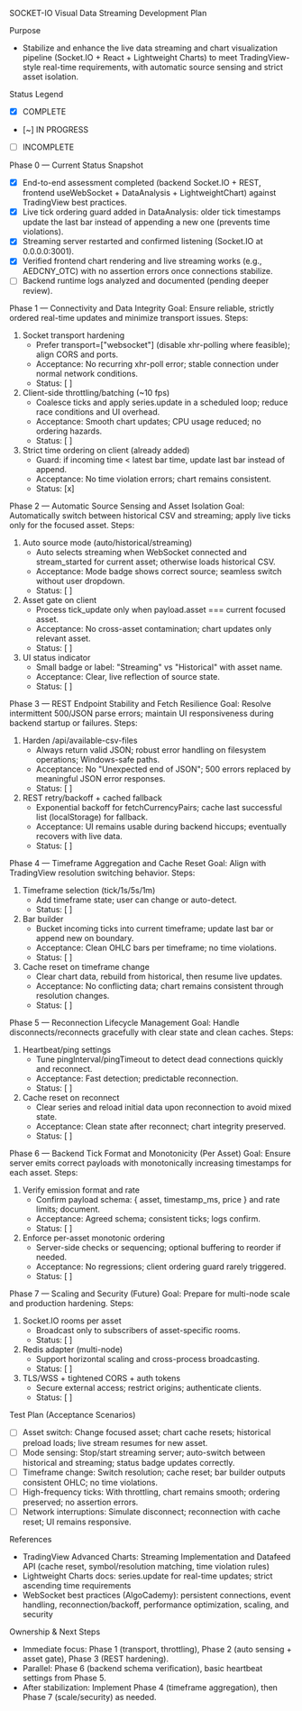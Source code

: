 SOCKET-IO Visual Data Streaming Development Plan

Purpose
- Stabilize and enhance the live data streaming and chart visualization pipeline (Socket.IO + React + Lightweight Charts) to meet TradingView-style real-time requirements, with automatic source sensing and strict asset isolation.

Status Legend
- [x] COMPLETE
- [~] IN PROGRESS
- [ ] INCOMPLETE

Phase 0 — Current Status Snapshot
- [x] End-to-end assessment completed (backend Socket.IO + REST, frontend useWebSocket + DataAnalysis + LightweightChart) against TradingView best practices.
- [x] Live tick ordering guard added in DataAnalysis: older tick timestamps update the last bar instead of appending a new one (prevents time violations).
- [x] Streaming server restarted and confirmed listening (Socket.IO at 0.0.0.0:3001).
- [x] Verified frontend chart rendering and live streaming works (e.g., AEDCNY_OTC) with no assertion errors once connections stabilize.
- [ ] Backend runtime logs analyzed and documented (pending deeper review).

Phase 1 — Connectivity and Data Integrity
Goal: Ensure reliable, strictly ordered real-time updates and minimize transport issues.
Steps:
1) Socket transport hardening
   - Prefer transport=["websocket"] (disable xhr-polling where feasible); align CORS and ports.
   - Acceptance: No recurring xhr-poll error; stable connection under normal network conditions.
   - Status: [ ]
2) Client-side throttling/batching (~10 fps)
   - Coalesce ticks and apply series.update in a scheduled loop; reduce race conditions and UI overhead.
   - Acceptance: Smooth chart updates; CPU usage reduced; no ordering hazards.
   - Status: [ ]
3) Strict time ordering on client (already added)
   - Guard: if incoming time < latest bar time, update last bar instead of append.
   - Acceptance: No time violation errors; chart remains consistent.
   - Status: [x]

Phase 2 — Automatic Source Sensing and Asset Isolation
Goal: Automatically switch between historical CSV and streaming; apply live ticks only for the focused asset.
Steps:
1) Auto source mode (auto/historical/streaming)
   - Auto selects streaming when WebSocket connected and stream_started for current asset; otherwise loads historical CSV.
   - Acceptance: Mode badge shows correct source; seamless switch without user dropdown.
   - Status: [ ]
2) Asset gate on client
   - Process tick_update only when payload.asset === current focused asset.
   - Acceptance: No cross-asset contamination; chart updates only relevant asset.
   - Status: [ ]
3) UI status indicator
   - Small badge or label: "Streaming" vs "Historical" with asset name.
   - Acceptance: Clear, live reflection of source state.
   - Status: [ ]

Phase 3 — REST Endpoint Stability and Fetch Resilience
Goal: Resolve intermittent 500/JSON parse errors; maintain UI responsiveness during backend startup or failures.
Steps:
1) Harden /api/available-csv-files
   - Always return valid JSON; robust error handling on filesystem operations; Windows-safe paths.
   - Acceptance: No "Unexpected end of JSON"; 500 errors replaced by meaningful JSON error responses.
   - Status: [ ]
2) REST retry/backoff + cached fallback
   - Exponential backoff for fetchCurrencyPairs; cache last successful list (localStorage) for fallback.
   - Acceptance: UI remains usable during backend hiccups; eventually recovers with live data.
   - Status: [ ]

Phase 4 — Timeframe Aggregation and Cache Reset
Goal: Align with TradingView resolution switching behavior.
Steps:
1) Timeframe selection (tick/1s/5s/1m)
   - Add timeframe state; user can change or auto-detect.
   - Status: [ ]
2) Bar builder
   - Bucket incoming ticks into current timeframe; update last bar or append new on boundary.
   - Acceptance: Clean OHLC bars per timeframe; no time violations.
   - Status: [ ]
3) Cache reset on timeframe change
   - Clear chart data, rebuild from historical, then resume live updates.
   - Acceptance: No conflicting data; chart remains consistent through resolution changes.
   - Status: [ ]

Phase 5 — Reconnection Lifecycle Management
Goal: Handle disconnects/reconnects gracefully with clear state and clean caches.
Steps:
1) Heartbeat/ping settings
   - Tune pingInterval/pingTimeout to detect dead connections quickly and reconnect.
   - Acceptance: Fast detection; predictable reconnection.
   - Status: [ ]
2) Cache reset on reconnect
   - Clear series and reload initial data upon reconnection to avoid mixed state.
   - Acceptance: Clean state after reconnect; chart integrity preserved.
   - Status: [ ]

Phase 6 — Backend Tick Format and Monotonicity (Per Asset)
Goal: Ensure server emits correct payloads with monotonically increasing timestamps for each asset.
Steps:
1) Verify emission format and rate
   - Confirm payload schema: { asset, timestamp_ms, price } and rate limits; document.
   - Acceptance: Agreed schema; consistent ticks; logs confirm.
   - Status: [ ]
2) Enforce per-asset monotonic ordering
   - Server-side checks or sequencing; optional buffering to reorder if needed.
   - Acceptance: No regressions; client ordering guard rarely triggered.
   - Status: [ ]

Phase 7 — Scaling and Security (Future)
Goal: Prepare for multi-node scale and production hardening.
Steps:
1) Socket.IO rooms per asset
   - Broadcast only to subscribers of asset-specific rooms.
   - Status: [ ]
2) Redis adapter (multi-node)
   - Support horizontal scaling and cross-process broadcasting.
   - Status: [ ]
3) TLS/WSS + tightened CORS + auth tokens
   - Secure external access; restrict origins; authenticate clients.
   - Status: [ ]

Test Plan (Acceptance Scenarios)
- [ ] Asset switch: Change focused asset; chart cache resets; historical preload loads; live stream resumes for new asset.
- [ ] Mode sensing: Stop/start streaming server; auto-switch between historical and streaming; status badge updates correctly.
- [ ] Timeframe change: Switch resolution; cache reset; bar builder outputs consistent OHLC; no time violations.
- [ ] High-frequency ticks: With throttling, chart remains smooth; ordering preserved; no assertion errors.
- [ ] Network interruptions: Simulate disconnect; reconnection with cache reset; UI remains responsive.

References
- TradingView Advanced Charts: Streaming Implementation and Datafeed API (cache reset, symbol/resolution matching, time violation rules)
- Lightweight Charts docs: series.update for real-time updates; strict ascending time requirements
- WebSocket best practices (AlgoCademy): persistent connections, event handling, reconnection/backoff, performance optimization, scaling, and security

Ownership & Next Steps
- Immediate focus: Phase 1 (transport, throttling), Phase 2 (auto sensing + asset gate), Phase 3 (REST hardening).
- Parallel: Phase 6 (backend schema verification), basic heartbeat settings from Phase 5.
- After stabilization: Implement Phase 4 (timeframe aggregation), then Phase 7 (scale/security) as needed.